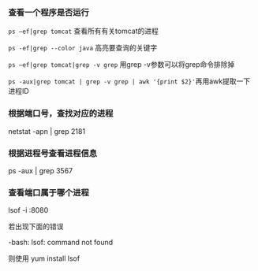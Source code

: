 ### **查看一个程序是否运行**

`ps –ef|grep tomcat` 查看所有有关tomcat的进程

`ps -ef|grep --color java` 高亮要查询的关键字

`ps –ef|grep tomcat|grep -v grep` 用grep -v参数可以将grep命令排除掉

`ps -aux|grep tomcat | grep -v grep | awk '{print $2}'`再用awk提取一下进程ID　

### 根据端口号，查找对应的进程  
netstat -apn | grep  2181  
### 根据进程号查看进程信息
ps -aux | grep 3567  

### **查看端口属于哪个进程**

lsof -i :8080

若出现下面的错误

-bash: lsof: command not found

则使用 yum install lsof

